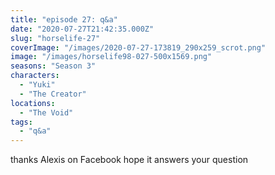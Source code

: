 ```yaml
---
title: "episode 27: q&a"
date: "2020-07-27T21:42:35.000Z"
slug: "horselife-27"
coverImage: "/images/2020-07-27-173819_290x259_scrot.png"
image: "/images/horselife98-027-500x1569.png"
seasons: "Season 3"
characters:
  - "Yuki"
  - "The Creator"
locations:
  - "The Void"
tags:
  - "q&a"
---
```


thanks Alexis on Facebook hope it answers your question
